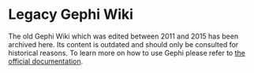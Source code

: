 # Legacy Gephi Wiki

The old Gephi Wiki which was edited between 2011 and 2015 has been archived here.
Its content is outdated and should only be consulted for historical reasons.
To learn more on how to use Gephi please refer to [the official documentation](https://docs.gephi.org/desktop).
